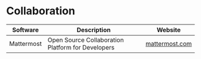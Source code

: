 # Collaboration

| Software   | Description                                       | Website                                  |
| ---------- | ------------------------------------------------- | ---------------------------------------- |
| Mattermost | Open Source Collaboration Platform for Developers | [mattermost.com](https://mattermost.com) |